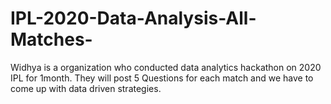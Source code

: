 # IPL-2020-Data-Analysis-All-Matches-
Widhya is a organization who conducted data analytics hackathon on 2020 IPL for 1month. They will post 5 Questions for each match and we have to come up with data driven strategies.
